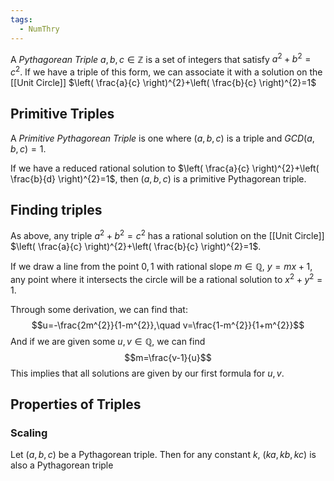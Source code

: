 ```yaml
---
tags:
  - NumThry
---
```

A *Pythagorean Triple* $a,b,c\in\mathbb{Z}$ is a set of integers that satisfy $a^{2}+b^{2}=c^{2}$. If we have a triple of this form, we can associate it with a solution on the [[Unit Circle]] $\left( \frac{a}{c} \right)^{2}+\left( \frac{b}{c} \right)^{2}=1$
## Primitive Triples
A *Primitive Pythagorean Triple* is one where $(a,b,c)$ is a triple and $GCD(a,b,c)=1$. 

If we have a reduced rational solution to $\left( \frac{a}{c} \right)^{2}+\left( \frac{b}{d} \right)^{2}=1$, then $(a,b,c)$ is a primitive Pythagorean triple.
## Finding triples
As above, any triple $a^{2}+b^{2}=c^{2}$ has a rational solution on the [[Unit Circle]] $\left( \frac{a}{c} \right)^{2}+\left( \frac{b}{c} \right)^{2}=1$.

If we draw a line from the point $0,1$ with rational slope $m\in\mathbb{Q}$, $y=mx+1$, any point where it intersects the circle will be a rational solution to $x^{2}+y^{2}=1$.

Through some derivation, we can find that:
$$u=-\frac{2m^{2}}{1-m^{2}},\quad v=\frac{1-m^{2}}{1+m^{2}}$$
And if we are given some $u,v\in\mathbb{Q}$, we can find $$m=\frac{v-1}{u}$$
This implies that all solutions are given by our first formula for $u,v$.
## Properties of Triples
### Scaling
Let $(a,b,c)$ be a Pythagorean triple. Then for any constant $k$, $(ka,kb,kc)$ is also a Pythagorean triple